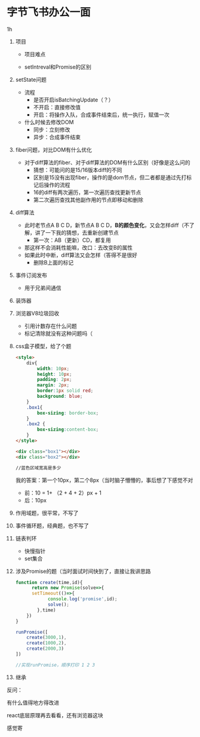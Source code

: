 # 字节飞书办公一面

1h

1. 项目

     - 项目难点

     - setIntreval和Promise的区别

2. setState问题

     - 流程
       - 是否开启isBatchingUpdate（？）
       - 不开启：直接修改值
       - 开启：将操作入队，合成事件结束后，统一执行，赋值一次
     - 什么时候去修改DOM
       - 同步：立刻修改
       - 异步：合成事件结束

3. fiber问题，对比DOM有什么优化

   - 对于diff算法的fiber、对于diff算法的DOM有什么区别（好像是这么问的
     - 猜想：可能问的是15/16版本diff的不同
     - 区别是15没有出现fiber，操作的是dom节点，但二者都是通过先打标记后操作的流程
     - 16的diff有两次遍历，第一次遍历查找更新节点
     - 第二次遍历查找其他副作用的节点即移动和删除

4. diff算法

   - 此时老节点A B C D，新节点A B C D，**B的颜色变化**，又会怎样diff（不了解，讲了一下我的猜想，去重新创建节点
     - 第一次：AB（更新）CD，都复用
   - 那这样不会消耗性能嘛，改口：去改变B的属性
   - 如果此时中断，diff算法又会怎样（答得不是很好
     - 删除B上面的标记

5. 事件订阅发布

     - 用于兄弟间通信

6. 装饰器

7. 浏览器V8垃圾回收

   - 引用计数存在什么问题
   - 标记清除就没有这种问题吗（

8. css盒子模型，给了个题

   ```html
   <style>
       div{
           width: 10px;
           height: 10px;
           padding: 2px;
           margin: 2px;
           border:1px solid red;
           background: blue;
       }
       .box1{
           box-sizing: border-box;
       }
       .box2 {
           box-sizing:content-box;
       }
   </style>
   
   <div class="box1"></div>
   <div class="box2"></div>
   
   //蓝色区域宽高是多少
   ```

   ​	我的答案：第一个10px，第二个8px（当时脑子懵懵的，事后想了下感觉不对

   - 前：10 = 1+ （2 + 4 + 2）px + 1
   - 后：10px

9. 作用域题，很平常，不写了

10. 事件循环题，经典题，也不写了

11. 链表判环

      - 快慢指针
      - set集合

12. 涉及Promise的题（当时面试时间快到了，直接让我讲思路

      ```js
      function create(time,id){
         	return new Promise(solve=>{
      		setTimeout(()=>{
                  console.log('promise',id);
                  solve();
              },time)
          })
      }
      
      runPromise([
          create(3000,1),
          create(1000,2),
          create(2000,3)
      ])
      
      //实现runPromise，顺序打印 1 2 3
      ```

13. 继承



反问：

有什么值得地方得改进

react底层原理再去看看，还有浏览器这块

感觉寄

